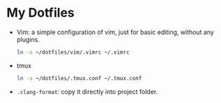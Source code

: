 # My Dotfiles

* Vim: a simple configuration of vim, just for basic editing, without any plugins.

   ``` Bash
   ln -s ~/dotfiles/vim/.vimrc ~/.vimrc
   ```

* tmux

   ``` Bash
   ln -s ~/dotfiles/.tmux.conf ~/.tmux.conf
   ```

* `.clang-format`: copy it directly into project folder.
